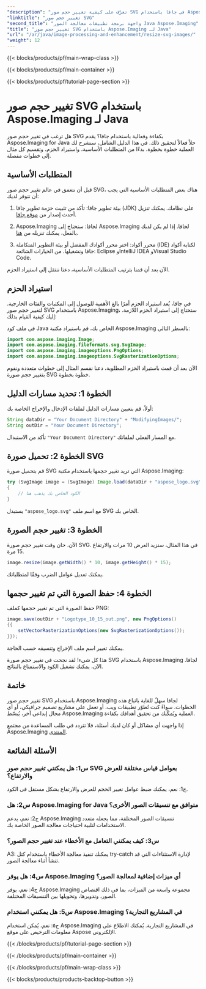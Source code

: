 ```yaml
---
"description": "تعرّف على كيفية تغيير حجم صور SVG في جافا باستخدام Aspose.Imaging for Java. دليل خطوة بخطوة لمعالجة الصور بكفاءة."
"linktitle": "تغيير حجم صور SVG"
"second_title": "واجهة برمجة تطبيقات معالجة الصور Java Aspose.Imaging"
"title": "تغيير حجم صور SVG باستخدام Aspose.Imaging لـ Java"
"url": "/ar/java/image-processing-and-enhancement/resize-svg-images/"
"weight": 12
---
```


{{< blocks/products/pf/main-wrap-class >}}

{{< blocks/products/pf/main-container >}}

{{< blocks/products/pf/tutorial-page-section >}}

# تغيير حجم صور SVG باستخدام Aspose.Imaging لـ Java

هل ترغب في تغيير حجم صور SVG بكفاءة وفعالية باستخدام جافا؟ يقدم Aspose.Imaging for Java حلاً فعالاً لتحقيق ذلك. في هذا الدليل الشامل، سنشرح لك العملية خطوة بخطوة، بدءًا من المتطلبات الأساسية، واستيراد الحزم، وتقسيم كل مثال إلى خطوات مفصلة.

## المتطلبات الأساسية

قبل أن نتعمق في عالم تغيير حجم صور SVG، هناك بعض المتطلبات الأساسية التي يجب أن تتوفر لديك:

1. بيئة تطوير جافا: تأكد من تثبيت حزمة تطوير جافا (JDK) على نظامك. يمكنك تنزيل أحدث إصدار من [موقع جافا](https://www.oracle.com/java/technologies/javase-downloads).

2. Aspose.Imaging لجافا: ستحتاج إلى Aspose.Imaging لجافا. إذا لم يكن لديك بالفعل، يمكنك تنزيله من [هنا](https://releases.aspose.com/imaging/java/).

3. محرر أكواد: اختر محرر أكوادك المفضل أو بيئة التطوير المتكاملة (IDE) لكتابة أكواد جافا وتشغيلها. من الخيارات الشائعة: Eclipse وIntelliJ IDEA وVisual Studio Code.

الآن بعد أن قمنا بترتيب المتطلبات الأساسية، دعنا ننتقل إلى استيراد الحزم.

## استيراد الحزم

في جافا، يُعد استيراد الحزم أمرًا بالغ الأهمية للوصول إلى المكتبات والفئات الخارجية. لتغيير حجم صور SVG باستخدام Aspose.Imaging، ستحتاج إلى استيراد الحزم اللازمة. إليك كيفية القيام بذلك:

في ملف كود Java الخاص بك، قم باستيراد مكتبة Aspose.Imaging بالسطر التالي:

```java
import com.aspose.imaging.Image;
import com.aspose.imaging.fileformats.svg.SvgImage;
import com.aspose.imaging.imageoptions.PngOptions;
import com.aspose.imaging.imageoptions.SvgRasterizationOptions;
```

الآن بعد أن قمت باستيراد الحزم المطلوبة، دعنا نقسم المثال إلى خطوات متعددة ونقوم بتغيير حجم صورة SVG خطوة بخطوة.


## الخطوة 1: تحديد مسارات الدليل

أولاً، قم بتعيين مسارات الدليل لملفات الإدخال والإخراج الخاصة بك:

```java
String dataDir = "Your Document Directory" + "ModifyingImages/";
String outDir = "Your Document Directory";
```

تأكد من الاستبدال `"Your Document Directory"` مع المسار الفعلي لملفاتك.

## الخطوة 2: تحميل صورة SVG

قم بتحميل صورة SVG التي تريد تغيير حجمها باستخدام مكتبة Aspose.Imaging:

```java
try (SvgImage image = (SvgImage) Image.load(dataDir + "aspose_logo.svg"))
{
    // الكود الخاص بك يذهب هنا
}
```

يستبدل `"aspose_logo.svg"` مع اسم ملف SVG الخاص بك.

## الخطوة 3: تغيير حجم الصورة

الآن، حان وقت تغيير حجم صورة SVG. في هذا المثال، سنزيد العرض 10 مرات والارتفاع 15 مرة.

```java
image.resize(image.getWidth() * 10, image.getHeight() * 15);
```

يمكنك تعديل عوامل الضرب وفقًا لمتطلباتك.

## الخطوة 4: حفظ الصورة التي تم تغيير حجمها

حفظ الصورة التي تم تغيير حجمها كملف PNG:

```java
image.save(outDir + "Logotype_10_15_out.png", new PngOptions()
{{
    setVectorRasterizationOptions(new SvgRasterizationOptions());
}});
```

يمكنك تغيير اسم ملف الإخراج وتنسيقه حسب الحاجة.

هذا كل شيء! لقد نجحت في تغيير حجم صورة SVG باستخدام Aspose.Imaging لجافا. الآن، يمكنك تشغيل الكود والاستمتاع بالنتائج.

## خاتمة

تغيير حجم صور SVG باستخدام Aspose.Imaging لجافا سهلٌ للغاية باتباع هذه الخطوات. سواءً كنت تُطوّر تطبيقات ويب، أو تعمل على مشاريع تصميم جرافيكي، أو أي مجال إبداعي آخر، يُبسّط Aspose.Imaging العملية ويُمكّنك من تحقيق أهدافك بكفاءة.

إذا واجهت أي مشاكل أو كان لديك أسئلة، فلا تتردد في طلب المساعدة من مجتمع Aspose.Imaging [المنتدى](https://forum.aspose.com/).

## الأسئلة الشائعة

### س1: هل يمكنني تغيير حجم صور SVG بعوامل قياس مختلفة للعرض والارتفاع؟

ج1: نعم، يمكنك ضبط عوامل تغيير الحجم للعرض والارتفاع بشكل مستقل في الكود.

### س2: هل Aspose.Imaging for Java متوافق مع تنسيقات الصور الأخرى؟

ج2: نعم، يدعم Aspose.Imaging تنسيقات الصور المختلفة، مما يجعله متعدد الاستخدامات لتلبية احتياجات معالجة الصور الخاصة بك.

### س3: كيف يمكنني التعامل مع الأخطاء عند تغيير حجم الصور؟

A3: يمكنك تنفيذ معالجة الأخطاء باستخدام كتل try-catch لإدارة الاستثناءات التي قد تنشأ أثناء معالجة الصور.

### س4: هل يوفر Aspose.Imaging أي ميزات إضافية لمعالجة الصور؟

ج4: نعم، يوفر Aspose.Imaging مجموعة واسعة من الميزات، بما في ذلك اقتصاص الصور، وتدويرها، وتحويلها بين التنسيقات المختلفة.

### س5: هل يمكنني استخدام Aspose.Imaging في المشاريع التجارية؟

ج٥: نعم، يُمكن استخدام Aspose.Imaging في المشاريع التجارية. يُمكنك الاطلاع على معلومات الترخيص على موقع Aspose الإلكتروني.

{{< /blocks/products/pf/tutorial-page-section >}}

{{< /blocks/products/pf/main-container >}}

{{< /blocks/products/pf/main-wrap-class >}}

{{< blocks/products/products-backtop-button >}}